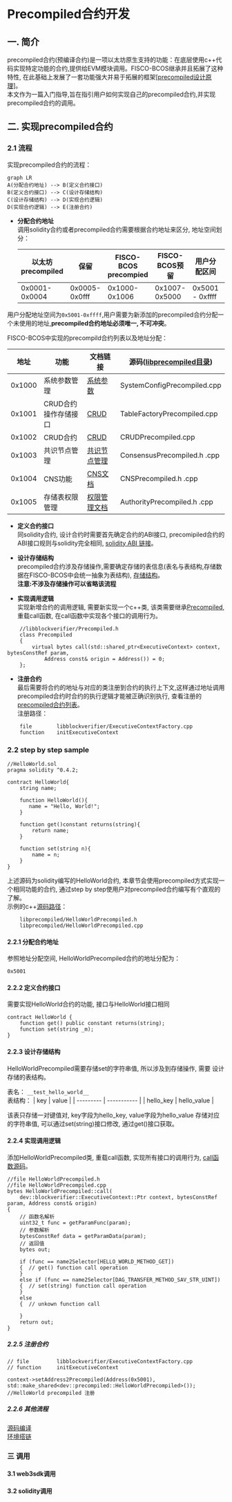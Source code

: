 # Precompiled合约开发

## 一. 简介
precompiled合约(预编译合约)是一项以太坊原生支持的功能：在底层使用c++代码实现特定功能的合约,提供给EVM模块调用。FISCO-BCOS继承并且拓展了这种特性, 在此基础上发展了一套功能强大并易于拓展的框架[[precompiled设计原理]](https://github.com/FISCO-BCOS/FISCO-BCOS-DOC/blob/feature-2.0.0/docs/design/virtual_machine/precompiled.md)。   
本文作为一篇入门指导,旨在指引用户如何实现自己的precompiled合约,并实现precompiled合约的调用。

## 二. 实现precompiled合约  

### 2.1 流程
实现precompiled合约的流程：
```
graph LR
A(分配合约地址) --> B(定义合约接口)
B(定义合约接口) --> C(设计存储结构)
C(设计存储结构) --> D(实现合约逻辑)
D(实现合约逻辑) --> E(注册合约)
```
- **分配合约地址**  
调用solidity合约或者precompiled合约需要根据合约地址来区分, 地址空间划分：

    | 以太坊precompiled | 保留 | FISCO-BCOS precompied |  FISCO-BCOS预留 | 用户分配区间    | CRUD临时合约 | solidity |
    | --------------- | --------------- | --------------------| -------------------- | --------------- | ----------------------- | ---------------- |
    | 0x0001-0x0004 | 0x0005-0x0fff | 0x1000-0x1006 | 0x1007-0x5000 | 0x5001 - 0xffff | 0x10000+ | 其他 |

 用户分配地址空间为```0x5001-0xffff```,用户需要为新添加的precompiled合约分配一个未使用的地址,**precompiled合约地址必须唯一, 不可冲突**。 
 
 FISCO-BCOS中实现的precompild合约列表以及地址分配：
    
| 地址 | 功能 | 文档链接 | 源码([libprecompiled目录](https://github.com/FISCO-BCOS/FISCO-BCOS/tree/release-2.0.1/libprecompiled))
|---|---|---|---
| 0x1000 | 系统参数管理 | [系统参数](https://github.com/FISCO-BCOS/FISCO-BCOS-DOC/blob/feature-2.0.0/docs/manual/build_group.md#修改系统参数) | SystemConfigPrecompiled.cpp
| 0x1001 | CRUD合约操作存储接口 | [CRUD](https://github.com/FISCO-BCOS/FISCO-BCOS-DOC/blob/feature-2.0.0/docs/developer/crud.md) | TableFactoryPrecompiled.cpp
| 0x1002 | CRUD合约 | [CRUD](https://github.com/FISCO-BCOS/FISCO-BCOS-DOC/blob/feature-2.0.0/docs/developer/crud.md) | CRUDPrecompiled.cpp
| 0x1003 | 共识节点管理 | [共识节点管理](https://github.com/FISCO-BCOS/FISCO-BCOS-DOC/blob/feature-2.0.0/docs/manual/build_group.md#节点入网操作) | ConsensusPrecompiled.h .cpp
| 0x1004 | CNS功能 | [CNS文档](https://github.com/FISCO-BCOS/FISCO-BCOS-DOC/blob/feature-2.0.0/docs/design/features/CNS_contract_name_service.md) | CNSPrecompiled.h .cpp
| 0x1005 | 存储表权限管理 | [权限管理文档](https://github.com/FISCO-BCOS/FISCO-BCOS-DOC/blob/feature-2.0.0/docs/design/security_control/node_access_management.md) | AuthorityPrecompiled.h .cpp

- **定义合约接口**  
同solidity合约, 设计合约时需要首先确定合约的ABI接口, precomipiled合约的ABI接口规则与solidity完全相同, [solidity ABI 链接](https://solidity.readthedocs.io/en/develop/abi-spec.html)。

- **设计存储结构**  
precompiled合约涉及存储操作,需要确定存储的表信息(表名与表结构,存储数据在FISCO-BCOS中会统一抽象为表结构), [存储结构](https://github.com/FISCO-BCOS/FISCO-BCOS-DOC/blob/feature-2.0.0/docs/design/storage/storage.md)。  
**注意:不涉及存储操作可以省略该流程**  
 
- **实现调用逻辑**  
实现新增合约的调用逻辑, 需要新实现一个c++类, 该类需要继承[Precompiled](https://github.com/FISCO-BCOS/FISCO-BCOS/blob/release-2.0.1/libblockverifier/Precompiled.h#L37), 重载call函数, 在call函数中实现各个接口的调用行为。  
```
    //libblockverifier/Precompiled.h
    class Precompiled
    {
        virtual bytes call(std::shared_ptr<ExecutiveContext> context, bytesConstRef param,
            Address const& origin = Address()) = 0;
    };
```

- **注册合约**  
最后需要将合约的地址与对应的类注册到合约的执行上下文,这样通过地址调用precompiled合约时合约的执行逻辑才能被正确识别执行, 查看注册的[precompiled合约列表](https://github.com/FISCO-BCOS/FISCO-BCOS/blob/release-2.0.1/libblockverifier/ExecutiveContextFactory.cpp#L36)。   
注册路径：
```
    file        libblockverifier/ExecutiveContextFactory.cpp
    function    initExecutiveContext  
```

### 2.2 step by step sample  
```
//HelloWorld.sol
pragma solidity ^0.4.2;

contract HelloWorld{
    string name;

    function HelloWorld(){
       name = "Hello, World!";
    }

    function get()constant returns(string){
        return name;
    }

    function set(string n){
    	name = n;
    }
}
```
上述源码为solidity编写的HelloWorld合约, 本章节会使用precompiled方式实现一个相同功能的合约, 通过step by step使用户对precompiled合约编写有个直观的了解。   
示例的c++[源码路径](https://github.com/ywy2090/FISCO-BCOS/blob/helloworld/libprecompiled/HelloWorldPrecompiled.cpp)：
```
    libprecompiled/HelloWorldPrecompiled.h 
    libprecompiled/HelloWorldPrecompiled.cpp
```

#### 2.2.1 分配合约地址  

参照地址分配空间, HelloWorldPrecompiled合约的地址分配为：
```
0x5001
```

#### 2.2.2 定义合约接口  

需要实现HelloWorld合约的功能, 接口与HelloWorld接口相同
```
contract HelloWorld {
    function get() public constant returns(string);
    function set(string _m);
}
```

#### 2.2.3 设计存储结构  

HelloWorldPrecompiled需要存储set的字符串值, 所以涉及到存储操作, 需要 设计存储的表结构。

表名： ```__test_hello_world__```  
表结构：
| key       | value       |
| --------- | ----------- |
| hello_key | hello_value |

该表只存储一对键值对, key字段为hello_key, value字段为hello_value 存储对应的字符串值, 可以通过set(string)接口修改, 通过get()接口获取。

#### 2.2.4 实现调用逻辑  
添加HelloWorldPrecompiled类, 重载call函数, 实现所有接口的调用行为, [call函数源码](https://github.com/ywy2090/FISCO-BCOS/blob/helloworld/libprecompiled/HelloWorldPrecompiled.cpp#L85)。
```
//file HelloWorldPrecompiled.h
//file HelloWorldPrecompiled.cpp
bytes HelloWorldPrecompiled::call(
    dev::blockverifier::ExecutiveContext::Ptr context, bytesConstRef param, Address const& origin)
{
    // 函数名解析
    uint32_t func = getParamFunc(param);
    // 参数解析
    bytesConstRef data = getParamData(param);
    // 返回值
    bytes out;
    
    if (func == name2Selector[HELLO_WORLD_METHOD_GET])
    {  // get() function call operation
    }
    else if (func == name2Selector[DAG_TRANSFER_METHOD_SAV_STR_UINT])
    {  // set(string) function call operation
    }
    else
    {  // unkown function call
        
    }
    return out;
}

```

##### 2.2.5 注册合约
```
// file         libblockverifier/ExecutiveContextFactory.cpp
// function     initExecutiveContext

context->setAddress2Precompiled(Address(0x5001), std::make_shared<dev::precompiled::HelloWorldPrecompiled>()); //HelloWorld precompiled 注册
```

##### 2.2.6 其他流程  
[源码编译](https://github.com/FISCO-BCOS/FISCO-BCOS-DOC/blob/feature-2.0.0/docs/manual/install.md#编译)  
[环境搭链](https://github.com/FISCO-BCOS/FISCO-BCOS-DOC/blob/feature-2.0.0/docs/manual/build_chain.md)

### 三 调用 
#### 3.1 web3sdk调用
#### 3.2 solidity调用